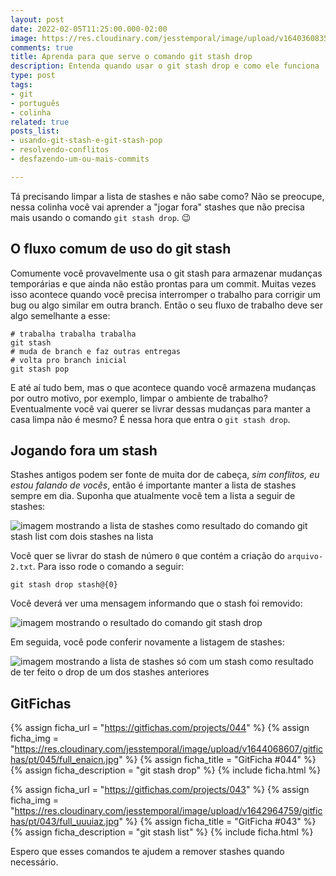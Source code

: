 ```yaml
---
layout: post
date: 2022-02-05T11:25:00.000-02:00
image: https://res.cloudinary.com/jesstemporal/image/upload/v1640360835/covers/colinha_igmf4s.png
comments: true
title: Aprenda para que serve o comando git stash drop
description: Entenda quando usar o git stash drop e como ele funciona
type: post
tags:
- git
- português
- colinha
related: true
posts_list:
- usando-git-stash-e-git-stash-pop
- resolvendo-conflitos
- desfazendo-um-ou-mais-commits

---
```

Tá precisando limpar a lista de stashes e não sabe como? Não se preocupe, nessa colinha você vai aprender a "jogar fora" stashes que não precisa mais usando o comando `git stash drop`. 😉

## O fluxo comum de uso do git stash

Comumente você provavelmente usa o git stash para armazenar mudanças temporárias e que ainda não estão prontas para um commit. Muitas vezes isso acontece quando você precisa interromper o trabalho para corrigir um bug ou algo similar em outra branch. Então o seu fluxo de trabalho deve ser algo semelhante a esse:

```console
# trabalha trabalha trabalha
git stash
# muda de branch e faz outras entregas
# volta pro branch inicial
git stash pop
```

E até aí tudo bem, mas o que acontece quando você armazena mudanças por outro motivo, por exemplo, limpar o ambiente de trabalho? Eventualmente você vai querer se livrar dessas mudanças para manter a casa limpa não é mesmo? É nessa hora que entra o `git stash drop`.

## Jogando fora um stash

Stashes antigos podem ser fonte de muita dor de cabeça, _sim conflitos, eu estou falando de vocês_, então é importante manter a lista de stashes sempre em dia. Suponha que atualmente você tem a lista a seguir de stashes:

![imagem mostrando a lista de stashes como resultado do comando git stash list com dois stashes na lista](https://res.cloudinary.com/jesstemporal/image/upload/v1644068422/git-stash/listagem-stashes-fig1_uiizzc.png)

Você quer se livrar do stash de número `0` que contém a criação do `arquivo-2.txt`. Para isso rode o comando a seguir:

```console
git stash drop stash@{0}
```

Você deverá ver uma mensagem informando que o stash foi removido:

![imagem mostrando o resultado do comando git stash drop](https://res.cloudinary.com/jesstemporal/image/upload/v1644068420/git-stash/resultado-git-stash-drop-fig2_kzdkkj.png)

Em seguida, você pode conferir novamente a listagem de stashes:

![imagem mostrando a lista de stashes só com um stash como resultado de ter feito o drop de um dos stashes anteriores](https://res.cloudinary.com/jesstemporal/image/upload/v1644068420/git-stash/listagem-stashes-pos-dropfig3_j0h1gp.png)

## GitFichas

{% assign ficha_url = "https://gitfichas.com/projects/044" %}
{% assign ficha_img = "https://res.cloudinary.com/jesstemporal/image/upload/v1644068607/gitfichas/pt/045/full_enaicn.jpg" %}
{% assign ficha_title = "GitFicha #044" %}
{% assign ficha_description = "git stash drop" %}
{% include ficha.html %}

{% assign ficha_url = "https://gitfichas.com/projects/043" %}
{% assign ficha_img = "https://res.cloudinary.com/jesstemporal/image/upload/v1642964759/gitfichas/pt/043/full_uuuiaz.jpg" %}
{% assign ficha_title = "GitFicha #043" %}
{% assign ficha_description = "git stash list" %}
{% include ficha.html %}

Espero que esses comandos te ajudem a remover stashes quando necessário.
